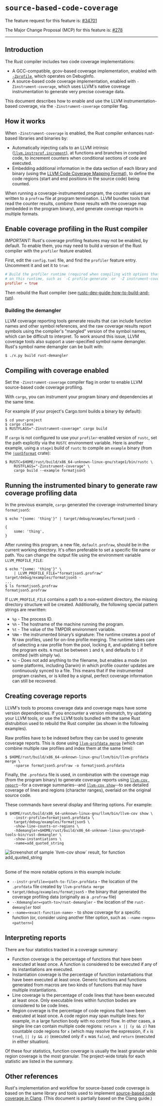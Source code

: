 # `source-based-code-coverage`

The feature request for this feature is: [#34701]

The Major Change Proposal (MCP) for this feature is: [#278](https://github.com/rust-lang/compiler-team/issues/278)

------------------------

## Introduction

The Rust compiler includes two code coverage implementations:

* A GCC-compatible, gcov-based coverage implementation, enabled with [`-Zprofile`](profile.md), which operates on DebugInfo.
* A source-based code coverage implementation, enabled with `-Zinstrument-coverage`, which uses LLVM's native coverage instrumentation to generate very precise coverage data.

This document describes how to enable and use the LLVM instrumentation-based coverage, via the `-Zinstrument-coverage` compiler flag.

## How it works

When `-Zinstrument-coverage` is enabled, the Rust compiler enhances rust-based libraries and binaries by:

* Automatically injecting calls to an LLVM intrinsic ([`llvm.instrprof.increment`]), at functions and branches in compiled code, to increment counters when conditional sections of code are executed.
* Embedding additional information in the data section of each library and binary (using the [LLVM Code Coverage Mapping Format]), to define the code regions (start and end positions in the source code) being counted.

When running a coverage-instrumented program, the counter values are written to a `profraw` file at program termination. LLVM bundles tools that read the counter results, combine those results with the coverage map (embedded in the program binary), and generate coverage reports in multiple formats.

## Enable coverage profiling in the Rust compiler

*IMPORTANT:* Rust's coverage profiling features may not be enabled, by default. To enable them, you may need to build a version of the Rust compiler with the `profiler` feature enabled.

First, edit the `config.toml` file, and find the `profiler` feature entry. Uncomment it and set it to `true`:

```toml
# Build the profiler runtime (required when compiling with options that depend
# on this runtime, such as `-C profile-generate` or `-Z instrument-coverage`).
profiler = true
```

Then rebuild the Rust compiler (see [rustc-dev-guide-how-to-build-and-run]).

### Building the demangler

LLVM coverage reporting tools generate results that can include function names and other symbol references, and the raw coverage results report symbols using the compiler's "mangled" version of the symbol names, which can be difficult to interpret. To work around this issue, LLVM coverage tools also support a user-specified symbol name demangler. Rust's symbol name demangler can be built with:

```shell
$ ./x.py build rust-demangler
```

## Compiling with coverage enabled

Set the `-Zinstrument-coverage` compiler flag in order to enable LLVM source-based code coverage profiling.

With `cargo`, you can instrument your program binary *and* dependencies at the same time.

For example (if your project's Cargo.toml builds a binary by default):

```shell
$ cd your-project
$ cargo clean
$ RUSTFLAGS="-Zinstrument-coverage" cargo build
```

If `cargo` is not configured to use your `profiler`-enabled version of `rustc`, set the path explicitly via the `RUSTC` environment variable. Here is another example, using a `stage1` build of `rustc` to compile an `example` binary (from the [`json5format`](https://crates.io/crates/json5format) crate):

```shell
$ RUSTC=$HOME/rust/build/x86_64-unknown-linux-gnu/stage1/bin/rustc \
    RUSTFLAGS="-Zinstrument-coverage" \
    cargo build --example formatjson5
```

## Running the instrumented binary to generate raw coverage profiling data

In the previous example, `cargo` generated the coverage-instrumented binary `formatjson5`:

```shell
$ echo "{some: 'thing'}" | target/debug/examples/formatjson5 -
```
```json5
{
    some: 'thing',
}
```

After running this program, a new file, `default.profraw`, should be in the current working directory. It's often preferable to set a specific file name or path. You can change the output file using the environment variable `LLVM_PROFILE_FILE`:


```shell
$ echo "{some: 'thing'}" \
    | LLVM_PROFILE_FILE="formatjson5.profraw" target/debug/examples/formatjson5 -
...
$ ls formatjson5.profraw
formatjson5.profraw
```

If `LLVM_PROFILE_FILE` contains a path to a non-existent directory, the missing directory structure will be created. Additionally, the following special pattern strings are rewritten:

* `%p` - The process ID.
* `%h` - The hostname of the machine running the program.
* `%t` - The value of the TMPDIR environment variable.
* `%Nm` - the instrumented binary’s signature: The runtime creates a pool of N raw profiles, used for on-line profile merging. The runtime takes care of selecting a raw profile from the pool, locking it, and updating it before the program exits. `N` must be between `1` and `9`, and defaults to `1` if omitted (with simply `%m`).
* `%c` - Does not add anything to the filename, but enables a mode (on some platforms, including Darwin) in which profile counter updates are continuously synced to a file. This means that if the instrumented program crashes, or is killed by a signal, perfect coverage information can still be recovered.

## Creating coverage reports

LLVM's tools to process coverage data and coverage maps have some version dependencies. If you encounter a version mismatch, try updating your LLVM tools, or use the LLVM tools bundled with the same Rust distrubition used to rebuild the Rust compiler (as shown in the following examples).

Raw profiles have to be indexed before they can be used to generate coverage reports. This is done using [`llvm-profdata merge`] (which can combine multiple raw profiles and index them at the same time):

```shell
$ $HOME/rust/build/x86_64-unknown-linux-gnu/llvm/bin/llvm-profdata merge \
    -sparse formatjson5.profraw -o formatjson5.profdata
```

Finally, the `.profdata` file is used, in combination with the coverage map (from the program binary) to generate coverage reports using [`llvm-cov report`]--for a coverage summaries--and [`llvm-cov show`]--to see detailed coverage of lines and regions (character ranges), overlaid on the original source code.

These commands have several display and filtering options. For example:

```shell
$ $HOME/rust/build/x86_64-unknown-linux-gnu/llvm/bin/llvm-cov show \
    -instr-profile=formatjson5.profdata \
    target/debug/examples/formatjson5 \
    -show-line-counts-or-regions \
    -Xdemangler=$HOME/rust/build/x86_64-unknown-linux-gnu/stage0-tools-bin/rust-demangler \
    -show-instantiations \
    -name=add_quoted_string
```

<img alt="Screenshot of sample `llvm-cov show` result, for function add_quoted_string" src="img/llvm-cov-show-01.png" class="center"/>
<br/>
<br/>

Some of the more notable options in this example include:

* `--instr-profile=<path-to-file>.profdata` - the location of the `.profdata` file created by `llvm-profdata merge`
* `target/debug/examples/formatjson5` - the binary that generated the coverage profiling data (originally as a `.profraw` file)
* `--Xdemangler=<path-to>/rust-demangler` - the location of the `rust-demangler` tool
* `--name=<exact-function-name>` - to show coverage for a specific function (or, consider using another filter option, such as `--name-regex=<pattern>`)

## Interpreting reports

There are four statistics tracked in a coverage summary:

* Function coverage is the percentage of functions that have been executed at least once. A function is considered to be executed if any of its instantiations are executed.
* Instantiation coverage is the percentage of function instantiations that have been executed at least once. Generic functions and functions generated from macros are two kinds of functions that may have multiple instantiations.
* Line coverage is the percentage of code lines that have been executed at least once. Only executable lines within function bodies are considered to be code lines.
* Region coverage is the percentage of code regions that have been executed at least once. A code region may span multiple lines: for example, in a large function body with no control flow. In other cases, a single line can contain multiple code regions: `return x || (y && z)` has countable code regions for `x` (which may resolve the expression, if `x` is `true`), `|| (y && z)` (executed only if `x` was `false`), and `return` (executed in either situation).

Of these four statistics, function coverage is usually the least granular while region coverage is the most granular. The project-wide totals for each statistic are listed in the summary.

## Other references

Rust's implementation and workflow for source-based code coverage is based on the same library and tools used to implement [source-based code coverage in Clang](https://clang.llvm.org/docs/SourceBasedCodeCoverage.html). (This document is partially based on the Clang guide.)

[#34701]: https://github.com/rust-lang/rust/issues/34701
[`llvm.instrprof.increment`]: https://llvm.org/docs/LangRef.html#llvm-instrprof-increment-intrinsic
[LLVM Code Coverage Mapping Format]: https://llvm.org/docs/CoverageMappingFormat.html
[rustc-dev-guide-how-to-build-and-run]: https://rustc-dev-guide.rust-lang.org/building/how-to-build-and-run.html
[`llvm-profdata merge`]: https://llvm.org/docs/CommandGuide/llvm-profdata.html#profdata-merge 
[`llvm-cov report`]: https://llvm.org/docs/CommandGuide/llvm-cov.html#llvm-cov-report 
[`llvm-cov show`]: https://llvm.org/docs/CommandGuide/llvm-cov.html#llvm-cov-show 
